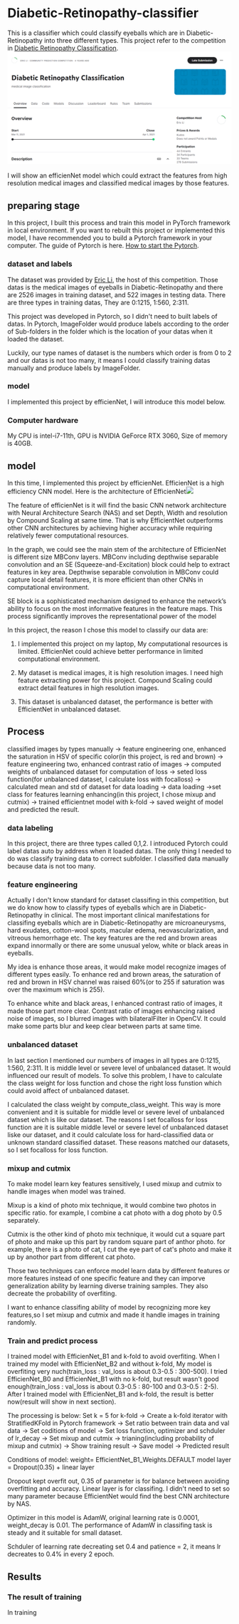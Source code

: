 # Diabetic-Retinopathy-classifier
This is a classifier which could classify eyeballs which are in Diabetic-Retinopathy into three different types. This project refer to the competition in [Diabetic Retinopathy Classification](https://www.kaggle.com/competitions/retinopathy-classification-sai/team).
<img src="https://github.com/aegon1994/Diabetic-Retinopathy-classifier/blob/main/image/%E8%9E%A2%E5%B9%95%E6%93%B7%E5%8F%96%E7%95%AB%E9%9D%A2%202025-03-01%20154415.png?raw=true">

I will show an efficienNet model which could extract the features from high resolution medical images and classified medical images by those features.

## preparing stage
In this project, I built this process and train this model in PyTorch framework in local environment.
If you want to rebuilt this project or implemented this model, I have recommended you to build a Pytorch framework in your computer. The guide of Pytorch is here.
[How to start the Pytorch](https://pytorch.org/get-started/locally/).

### dataset and labels
The dataset was provided by [Eric Li](https://www.kaggle.com/taipingeric), the host of this competition.
Those datas is the medical images of eyeballs in Diabetic-Retinopathy and there are 2526 images in training dataset, and 522 images in testing data. There are three types in training datas, They are 0:1215, 1:560, 2:311.

This project was developed in Pytorch, so I didn't need to built labels of datas. In Pytorch, ImageFolder would produce labels according to the order of Sub-folders in the folder which is the location of your datas when it loaded the dataset.

Luckily, our type names of dataset is the numbers which order is from 0 to 2 and our datas is not too many, it means I could classify training datas manually and produce labels by ImageFolder.
### model
I implemented this project by efficienNet, I will introduce this model below.

### Computer hardware
My CPU is intel-i7-11th, GPU is NVIDIA GeForce RTX 3060, Size of memory is 40GB.

## model 
In this time, I implemented this project by efficienNet. EfficienNet is a high efficiency CNN model. Here is the architecture of EfficienNet<img src="https://1.bp.blogspot.com/-DjZT_TLYZok/XO3BYqpxCJI/AAAAAAAAEKM/BvV53klXaTUuQHCkOXZZGywRMdU9v9T_wCLcBGAs/s1600/image2.png">

The feature of efficienNet is it will find the basic CNN network architecture with Neural Architecture Search (NAS) and set Depth, Width and resolution by Compound Scaling at same time.
That is why EfficientNet outperforms other CNN architectures by achieving higher accuracy while requiring relatively fewer computational resources.

In the graph, we could see the main stem of the architecture of EfficienNet is different size MBConv layers. MBConv including depthwise separable convolution and an SE (Squeeze-and-Excitation) block could help to extract features in key area. Depthwise separable convolution in MBConv could capture local detail features, it is more efficient than other CNNs in computational environment.

SE block is a sophisticated mechanism designed to enhance the network’s ability to focus on the most informative features in the feature maps. This process significantly improves the representational power of the model

In this project, the reason I chose this model to classify our data are:

1. I implemented this project on my laptop, My computational resources is limited. EfficienNet could achieve better performance in limited computational environment.

2. My dataset is medical images, it is high resolution images. I need high feature extracting power for this project. Compound Scaling could extract detail features in high resolution images.
 
3. This dataset is unbalanced dataset, the performance is better with EfficientNet in unbalanced dataset.

## Process

classified images by types manually -> feature engineering one, enhanced the saturation in HSV of specific color(in this project, is red and brown) ->  feature engineering two, enhanced contrast ratio of images -> computed weights of unbalanced dataset for computation of loss -> seted loss function(for unbalanced dataset, I calculate loss with focalloss) -> calculated mean and std of dataset for data loading -> data loading ->set class for features learning enhancing(in this project, I chose mixup and cutmix) -> trained efficientnet model with k-fold -> saved weight of model and predicted the result.

### data labeling
In this project, there are three types called 0,1,2. I introduced Pytorch could label datas auto by address when it loaded datas. The only thing I needed to do was classify training data to correct subfolder. I classified data manually because data is not too many.

### feature engineering
Actually I don't know standard for dataset classifing in this competition, but we do know how to classify types of eyeballs which are in Diabetic-Retinopathy in clinical. The most important clinical manifestations for classifing eyeballs which are in Diabetic-Retinopathy are microaneurysms, hard exudates, cotton-wool spots, macular edema, neovascularization, and vitreous hemorrhage etc. The key features are the red and brown areas expand innormally or there are some unusual yelow, white or black areas in eyeballs. 

My idea is enhance those areas, it would make model recognize images of different types easily. To enhance red and brown areas, the saturation of red and brown in HSV channel was raised 60%(or to 255 if saturation was over the maximum which is 255).

To enhance white and black areas, I enhanced contrast ratio of images, it made those part more clear. Contrast ratio of images enhancing raised noise of images, so I blurred images with bilateralFilter in OpenCV. It could make some parts blur and keep clear between parts at same time.

### unbalanced dataset
In last section I mentioned our numbers of images in all types are 0:1215, 1:560, 2:311. It is middle level or severe level of unbalanced dataset. It would influenced our result of models. To solve this problem, I have to calculate the class weight for loss function and chose the right loss funstion which could avoid affect of unbalanced dataset.

I calculated the class weight by compute_class_weight. This way is more convenient and it is suitable for middle level or severe level of unbalanced dataset which is like our dataset. The reasons I set focalloss for loss function are it is suitable middle level or severe level of unbalanced dataset liske our dataset, and it could calculate loss for hard-classified data or unknown standard classified dataset. These reasons matched our datasets, so I set focalloss for loss function.

### mixup and cutmix
To make model learn key features sensitively, I used mixup and cutmix to handle images when model was trained. 

Mixup is a kind of photo mix technique, it would combine two photos in specific ratio. for example, I combine a cat photo with a dog photo by 0.5 separately.

Cutmix is the other kind of photo mix technique, it would cut a square part of photo and make up this part by random square part of anthor photo. for example, there is a photo of cat, I cut the eye part of cat's photo and make it up by anothor part from different cat photo.

Those two techniques can enforce model learn data by different features or more features instead of one specific feature and they can imporve generalization ability by learning diverse training samples. They also decreate the probability of overfiting.

I want to enhance classifing ability of model by recognizing more key features,so I set mixup and cutmix and made it handle images in training randomly.

### Train and predict process
I trained model with EfficienNet_B1 and k-fold to avoid overfiting. When I trained my model with EfficienNet_B2 and without k-fold, My model is overfiting very nuch(train_loss : val_loss is about 0.3-0.5 : 300-500). I tried EfficienNet_B0 and EfficienNet_B1 with no k-fold, but result wasn't good enough(train_loss : val_loss is about 0.3-0.5 : 80-100 and 0.3-0.5 : 2-5). After I trained model with EfficienNet_B1 and k-fold, the result is better now(result will show in next section).

The processing is below:
Set k = 5 for k-fold -> Create a k-fold iterator with StratifiedKFold in Pytorch framework -> Set ratio between train data and val data -> Set coditions of model -> Set loss function, optimizer and schduler of lr_decay -> Set mixup and cutmix -> trianing(including probability of mixup and cutmix) -> Show training result -> 
 Save model -> Predicted result

Conditions of model:
weight= EfficientNet_B1_Weights.DEFAULT
model layer = Dropout(0.35) + linear layer

Dropout kept overfit out, 0.35 of parameter is for balance between avoiding overfitting and accuracy. Linear layer is for classifing. I didn't need to set so many parameter because EfficientNet would find the best CNN architecture by NAS.

Optimizer in this model is AdamW, original learning rate is 0.0001, weight_decay is 0.01. The performance of AdamW in classifing task is steady and it suitable for small dataset.

Schduler of learning rate decreating set 0.4 and patience = 2, it means lr decreates to 0.4% in every 2 epoch.

## Results
### The result of training
In training 
   
